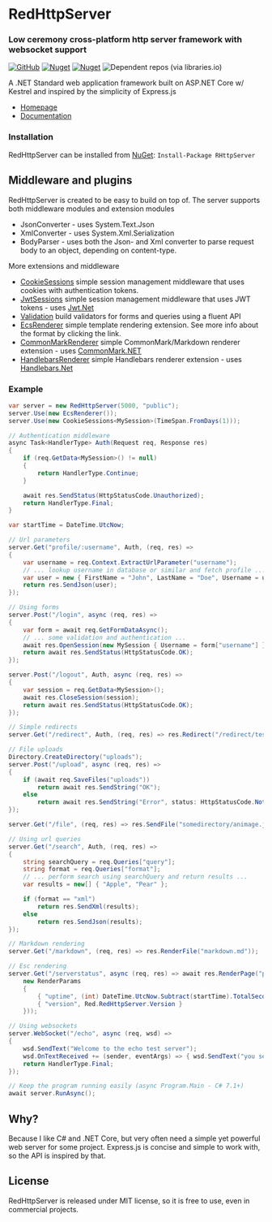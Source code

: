 # RedHttpServer
### Low ceremony cross-platform http server framework with websocket support
[![GitHub](https://img.shields.io/github/license/redhttp/red)](https://github.com/RedHttp/Red/blob/master/LICENSE.md)
[![Nuget](https://img.shields.io/nuget/v/rhttpserver)](https://www.nuget.org/packages/RHttpServer/)
[![Nuget](https://img.shields.io/nuget/dt/rhttpserver)](https://www.nuget.org/packages/RHttpServer/)
![Dependent repos (via libraries.io)](https://img.shields.io/librariesio/dependent-repos/nuget/rhttpserver)

A .NET Standard web application framework built on ASP.NET Core w/ Kestrel and inspired by the simplicity of Express.js

- [Homepage](https://redhttp.github.io/Red/)
- [Documentation](https://redhttp.github.io/Red/doxygen/)

### Installation
RedHttpServer can be installed from [NuGet](https://www.nuget.org/packages/RHttpServer/): `Install-Package RHttpServer`

## Middleware and plugins
RedHttpServer is created to be easy to build on top of. 
The server supports both middleware modules and extension modules

* JsonConverter - uses System.Text.Json
* XmlConverter - uses System.Xml.Serialization
* BodyParser - uses both the Json- and Xml converter to parse request body to an object, depending on content-type.

More extensions and middleware
- [CookieSessions](https://github.com/RedHttp/Red.CookieSessions) simple session management middleware that uses cookies with authentication tokens.
- [JwtSessions](https://github.com/RedHttp/Red.JwtSessions) simple session management middleware that uses JWT tokens - uses [Jwt.Net](https://github.com/jwt-dotnet/jwt)
- [Validation](https://github.com/RedHttp/Red.Validation) build validators for forms and queries using a fluent API
- [EcsRenderer](https://github.com/RedHttp/Red.EcsRenderer) simple template rendering extension. See more info about the format by clicking the link.
- [CommonMarkRenderer](https://github.com/RedHttp/Red.CommonMarkRenderer) simple CommonMark/Markdown renderer extension - uses [CommonMark.NET](https://github.com/Knagis/CommonMark.NET)
- [HandlebarsRenderer](https://github.com/RedHttp/Red.HandlebarsRenderer) simple Handlebars renderer extension - uses [Handlebars.Net](https://github.com/rexm/Handlebars.Net)


### Example
```csharp
var server = new RedHttpServer(5000, "public");
server.Use(new EcsRenderer());
server.Use(new CookieSessions<MySession>(TimeSpan.FromDays(1)));

// Authentication middleware
async Task<HandlerType> Auth(Request req, Response res)
{
    if (req.GetData<MySession>() != null)
    {
        return HandlerType.Continue;
    }

    await res.SendStatus(HttpStatusCode.Unauthorized);
    return HandlerType.Final;
}

var startTime = DateTime.UtcNow;

// Url parameters
server.Get("profile/:username", Auth, (req, res) =>
{
    var username = req.Context.ExtractUrlParameter("username");
    // ... lookup username in database or similar and fetch profile ...
    var user = new { FirstName = "John", LastName = "Doe", Username = username };
    return res.SendJson(user);
});

// Using forms
server.Post("/login", async (req, res) =>
{
    var form = await req.GetFormDataAsync();
    // ... some validation and authentication ...
    await res.OpenSession(new MySession { Username = form["username"] });
    return await res.SendStatus(HttpStatusCode.OK);
});

server.Post("/logout", Auth, async (req, res) =>
{
    var session = req.GetData<MySession>();
    await res.CloseSession(session);
    return await res.SendStatus(HttpStatusCode.OK);
});

// Simple redirects
server.Get("/redirect", Auth, (req, res) => res.Redirect("/redirect/test/here"));

// File uploads
Directory.CreateDirectory("uploads");
server.Post("/upload", async (req, res) =>
{
    if (await req.SaveFiles("uploads"))
        return await res.SendString("OK");
    else
        return await res.SendString("Error", status: HttpStatusCode.NotAcceptable);
});

server.Get("/file", (req, res) => res.SendFile("somedirectory/animage.jpg"));

// Using url queries
server.Get("/search", Auth, (req, res) =>
{
    string searchQuery = req.Queries["query"];
    string format = req.Queries["format"];
    // ... perform search using searchQuery and return results ...
    var results = new[] { "Apple", "Pear" };

    if (format == "xml")
        return res.SendXml(results);
    else
        return res.SendJson(results);
});

// Markdown rendering
server.Get("/markdown", (req, res) => res.RenderFile("markdown.md"));

// Esc rendering
server.Get("/serverstatus", async (req, res) => await res.RenderPage("pages/statuspage.ecs",
    new RenderParams
    {
        { "uptime", (int) DateTime.UtcNow.Subtract(startTime).TotalSeconds },
        { "version", Red.RedHttpServer.Version }
    }));

// Using websockets
server.WebSocket("/echo", async (req, wsd) =>
{
    wsd.SendText("Welcome to the echo test server");
    wsd.OnTextReceived += (sender, eventArgs) => { wsd.SendText("you sent: " + eventArgs.Text); };
    return HandlerType.Final;
});

// Keep the program running easily (async Program.Main - C# 7.1+)
await server.RunAsync();
```

## Why?
Because I like C# and .NET Core, but very often need a simple yet powerful web server for some project. Express.js is concise and simple to work with, so the API is inspired by that.

## License
RedHttpServer is released under MIT license, so it is free to use, even in commercial projects.
